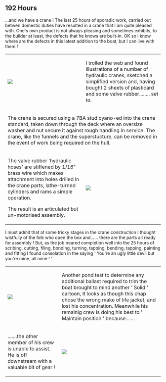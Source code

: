 ## 192 Hours

...and we have a crane ! The last 25 hours of sporadic work, carried out betwen domestic duties have resulted in a crane that I am quite pleased with.
One's own product is not always pleasing and sometimes exhibits, to the builder at least, the defects that he knows are built-in.
OK so I know where are the defects in this latest addition to the boat, but I can live with them !

<div align="center" class="image-table">
	<table>
		<tr>
			<td class="col2">
				<img src="/jgdr20/assets/jmm/crane2.jpg">
			</td>
			<td class="col2">
				<p>I trolled the web and found illustrations of a number of hydraulic cranes, sketched a simplified version and, having bought 2 sheets of plasticard and some valve rubber........ set to.</p>
			</td>
		</tr>
		<tr>
			<td colspan="2">
				<p>The crane is secured using a 7BA stud cyano-ed into the crane standard, taken down through the deck where an oversize washer and nut secure it against rough handling in service. The crane, like the funnels and the superstucture, can be removed in the event of work being required on the hull.</p>
			</td>
		</tr>
		<tr>
			<td>
				<p>The valve rubber 'hydraulic hoses' are stiffened by 1/16" brass wire which makes attachment into holes drilled in the crane parts, lathe-turned cylinders and rams a simple operation.</p>
				<p>The result is an articulated but un-motorised assembly.</p>
			</td>
			<td>
				<img src="/jgdr20/assets/jmm/crane3.jpg">
			</td>
		</tr>
	</table>
</div>

I must admit that at some tricky stages in the crane construction I thought wistfully of the folk who open the box and...... there are the parts all ready for assembly !
But, as the job neared completion well into the 25 hours of scribing, cutting, filing, bonding, turning, tapping, bending, tapping, painting and fitting
I found consolation in the saying ' You're an ugly little devil but you're mine, all mine ! '

<div align="center" class="image-table">
	<table>
		<tr>
			<td class="col2">
				<img src="/jgdr20/assets/jmm/sailing2.jpg">
			</td>
			<td class="col2">
				<p>Another pond test to determine any additional ballast required to trim the boat brought to mind another ' Solid ' cartoon, It looks as though this chap chose the wrong make of life jacket, and lost his concentration. Meanwhile his remainig crew is doing his best to ' Maintain position ' because.......</p>
			</td>
		</tr>
		<tr>
			<td>
				<p>	.......the other member of his crew is unable to assist. He is off downstream with a valuable bit of gear !</p>
			</td>
			<td>
				<img src="/jgdr20/assets/jmm/crewdownstream.jpg">
			</td>
		</tr>
	</table>
</div>